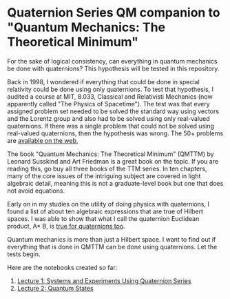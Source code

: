 # Quaternion Series QM companion to "Quantum Mechanics: The Theoretical Minimum"

For the sake of logical consistency, can everything in quantum mechanics be
done with quaternions? This hypothesis will be tested in this repository.

Back in 1998, I wondered if everything that could be done in special relativity
could be done using only quaternions. To test that hypothesis, I audited a
course at MIT, 8.033, Classical and Relativisti Mechanics (now apparently
called "The Physics of Spacetime"). The test was that every assigned problem
set needed to be solved the standard way using vectors and the Lorentz group
and also had to be solved using only real-valued quaternions. If there was a
single problem that could not be solved using real-valued quaternions, then
the hypothesis was wrong. The 50+ problems are [available on the
web.](https://dougsweetser.github.io/SRQ/)

The book "Quantum Mechanics: The Theoretical Minimum" (QMTTM) by Leonard Susskind and
Art Friedman is a great book on the topic. If you are reading this, go buy
all three books of the TTM series. In ten chapters, many of the core issues of
the intriguing subject are covered in light algebraic detail, meaning this is
not a graduate-level book but one that does not avoid equations.

Early on in my studies on the utility of doing physics with quaternions, I
found a list of about ten algebraic expressions that are true of Hilbert
spaces. I was able to show that what I call the quaternion Euclidean product, A\* B, 
is [true for quaternions too](https://dougsweetser.github.io/Q/QM/bracket_notation/).

Quantum mechanics is more than just a Hilbert space. I want to find out if
everything that is done in QMTTM can be done using quaternions. Let the tests
begin.

Here are the notebooks created so far:

1. [Lecture 1: Systems and Experiments Using Quaternion Series](https://github.com/dougsweetser/QM/blob/master/docs/lecture_1.ipynb)
1. [Lecture 2: Quantum States](https://github.com/dougsweetser/QM/blob/master/docs/lecture_2.ipynb)
